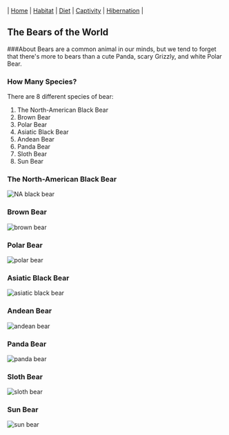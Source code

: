 | [Home](README.md) | [Habitat](page1.md) | [Diet](page2.md) | [Captivity](page3.md) | [Hibernation](page4.md) |
## The Bears of the World
###About
Bears are a common animal in our minds, but we tend to forget that there's more to bears than a cute Panda, scary Grizzly, and white Polar Bear.
### How Many Species?
There are 8 different species of bear:
1. The North-American Black Bear
2. Brown Bear
3. Polar Bear
4. Asiatic Black Bear
5. Andean Bear
6. Panda Bear
7. Sloth Bear
8. Sun Bear

### The North-American Black Bear
![NA black bear](https://www.venture-rv.com/vacation-planner/4-legged-critters/images/Black-Bear.jpg)
### Brown Bear
![brown bear](https://www.thoughtco.com/thmb/CcGtsWzKtmaeYCGrr5EEnK41T5A=/3863x2173/smart/filters:no_upscale()/close-up-view-of-a-mother-brown-bear-standing-over-her-cub-as-they-appear-to-be-looking-out-for-any-danger--kuril-lake--kamchatka--russia--827261734-5b97dfaa46e0fb0050b348af.jpg)
### Polar Bear
![polar bear](https://19mvmv3yn2qc2bdb912o1t2n-wpengine.netdna-ssl.com/science/files/2013/12/tnc_17745326_preview-1260x708.jpg)
### Asiatic Black Bear
![asiatic black bear](https://a-z-animals.com/media/Asiatic-black-bear.jpg)
### Andean Bear
![andean bear](https://www.bearbiology.org/wp-content/uploads/2017/12/shutterstock_161735486.jpg)
### Panda Bear
![panda bear](https://upload.wikimedia.org/wikipedia/commons/0/0f/Grosser_Panda.JPG)
### Sloth Bear
![sloth bear](https://www.czs.org/getattachment/3094707d-497e-4b03-b820-88482ec1d487/DSC_0248-Kartik.jpg.aspx)
### Sun Bear
![sun bear](https://i.natgeofe.com/k/c6aaf871-00e9-499d-a874-26d283402aae/sun-bear-gold-collar.jpg?w=1200)
